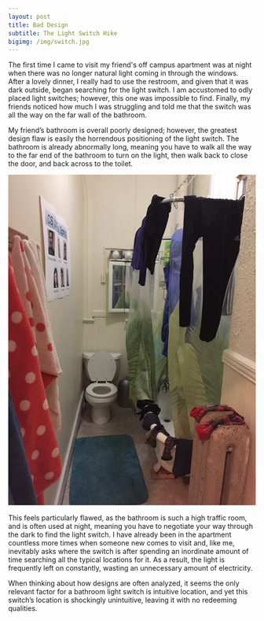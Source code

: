 ```yaml
---
layout: post
title: Bad Design
subtitle: The Light Switch Hike
bigimg: /img/switch.jpg
---
```


The first time I came to visit my friend's off campus apartment was at night when there was no longer natural light coming in through the windows. After a lovely dinner, I really had to use the restroom, and given that it was dark outside, began searching for the light switch. I am accustomed to odly placed light switches; however, this one was impossible to find. Finally, my friends noticed how much I was struggling and told me that the switch was all the way on the far wall of the bathroom.

My friend’s bathroom is overall poorly designed; however, the greatest design flaw is easily the horrendous positioning of the light switch. The bathroom is already abnormally long, meaning you have to walk all the way to the far end of the bathroom to turn on the light, then walk back to close the door, and back across to the toilet. 

![Bathroom](/img/bathroom.jpg)

This feels particularly flawed, as the bathroom is such a high traffic room, and is often used at night, meaning you have to negotiate your way through the dark to find the light switch. I have already been in the apartment countless more times when someone new comes to visit and, like me, inevitably asks where the switch is after spending an inordinate amount of time searching all the typical locations for it. As a result, the light is frequently left on constantly, wasting an unnecessary amount of electricity.

When thinking about how designs are often analyzed, it seems the only relevant factor for a bathroom light switch is intuitive location, and yet this switch’s location is shockingly unintuitive, leaving it with no redeeming qualities.
